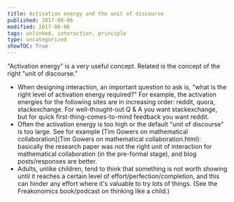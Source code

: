 ```yaml
---
title: Activation energy and the unit of discourse
published: 2017-08-06
modified: 2017-08-06
tags: unlinked, interaction, principle
type: uncategorized
showTOC: True
---
```



"Activation energy" is a very useful concept. Related is the concept of the right "unit of discourse."

+ When designing interaction, an important question to ask is, "what is the right level of activation energy required?" For example, the activation energies for the following sites are in increasing order: reddit, quora, stackexchange. For well-thought-out Q
&
A you want stackexchange, but for quick first-thing-comes-to-mind feedback you want reddit.
+ Often the activation energy is too high or the default "unit of discourse" is too large. See for example [Tim Gowers on mathematical collaboration](Tim Gowers on mathematical collaboration.html): basically the research paper was not the right unit of interaction for mathematical collaboration (in the pre-formal stage), and blog posts/responses are better.
+ Adults, unlike children, tend to think that something is not worth showing until it reaches a certain level of effort/perfection/completion, and this can hinder any effort where it's valuable to try lots of things. (See the Freakonomics book/podcast on thinking like a child.)


